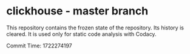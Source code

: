 # clickhouse - master branch

This repository contains the frozen state of the repository.
Its history is cleared. It is used only for static code
analysis with Codacy.

Commit Time: 1722274197